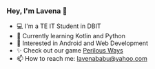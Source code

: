 ### Hey, I'm Lavena 👋
- 💻 I'm a TE IT Student in DBIT
- 🌱 Currently learning Kotlin and Python
- 📱 Interested in Android and Web Development
- ✨ Check out our game [Perilous Ways](https://play.google.com/store/apps/details?id=com.Teknack.PerilousWays)
- 📫 How to reach me: lavenababu@yahoo.com

<!-- [![GitHub Streak](https://github-readme-streak-stats.herokuapp.com?user=Lavenababu&theme=holi-theme&date_format=j%20M%5B%20Y%5D)](https://git.io/streak-stats) -->

<!-- [![Lavena's GitHub stats](https://github-readme-stats.vercel.app/api?username=Lavenababu&theme=radical)](https://github.com/Lavenababu/github-readme-stats) -->

<!--
**Lavenababu/Lavenababu** is a ✨ _special_ ✨ repository because its `README.md` (this file) appears on your GitHub profile.

Here are some ideas to get you started:

- 🔭 I’m currently working on ...
- 👯 I’m looking to collaborate on ...
- 🤔 I’m looking for help with ...
- 💬 Ask me about ...
- 😄 Pronouns: ...
- ⚡ Fun fact: ...
-->

